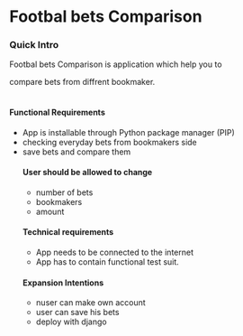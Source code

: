 # Footbal bets Comparison
<h3>Quick Intro</h3>

Footbal bets Comparison is application which help you to 

compare bets from diffrent bookmaker.
<br>
<br>
<h4>Functional Requirements</h4>
<ul>
<li>App is installable through Python package manager (PIP)</li>
<li>checking everyday bets from bookmakers side</li>
<li>save bets and compare them</li>
  
  <h4>User should be allowed to change</h4>
<ul>
  <li>number of bets</li>
  <li>bookmakers</li>
  <li>amount</li>
</ul>  


<h4>Technical requirements</h4>
<ul>
  <li>App needs to be connected to the internet </li>
  <li>App has to contain functional test suit.</li>
</ul>  



<h4>Expansion Intentions</h4>
<ul>
  <li>nuser can make own account</li>
  <li> user can save his bets</li>
  <li>deploy with django</li>
</ul>  
    
